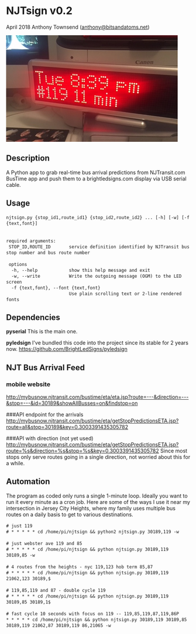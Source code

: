 # NJTsign v0.2
April 2018 
Anthony Townsend (anthony@bitsandatoms.net)


![](doc/njtsign-hardware-v0.1.jpg)

## Description

A Python app to grab real-time bus arrival predictions from NJTransit.com BusTime app and push them to a brightledsigns.com display via USB serial cable.

## Usage

```
njtsign.py {stop_id1,route_id1} {stop_id2,route_id2} ... [-h] [-w] [-f {text,font}]


required arguments:
 STOP_ID,ROUTE_ID       service definition identified by NJTransit bus stop number and bus route number

 options
  -h, --help            show this help message and exit
  -w, --write           Write the outgoing message (OGM) to the LED screen
  -f {text,font}, --font {text,font}
                        Use plain scrolling text or 2-line rendered fonts
```

## Dependencies

**pyserial**
This is the main one. 

**pyledsign**
I've bundled this code into the project since its stable for 2 years now. https://github.com/BrightLedSigns/pyledsign

## NJT Bus Arrival Feed

### mobile website
http://mybusnow.njtransit.com/bustime/eta/eta.jsp?route=---&direction=---&stop=---&id=30189&showAllBusses=on&findstop=on

###API endpoint for the arrivals
http://mybusnow.njtransit.com/bustime/eta/getStopPredictionsETA.jsp?route=all&stop=30189&key=0.3003391435305782

###API with direction (not yet used) 
http://mybusnow.njtransit.com/bustime/eta/getStopPredictionsETA.jsp?route=%s&direction=%s&stop=%s&key=0.3003391435305782
Since most stops only serve routes going in a single direction, not worried about this for a while.


## Automation

The program as coded only runs a single 1-minute loop. Ideally you want to run it every minute as a cron job. Here are some of the ways I use it near my intersection in Jersey City Heights, where my family uses multiple bus routes on a daily basis to get to various destinations.

```
# just 119
# * * * * * cd /home/pi/njtsign && python2 njtsign.py 30189,119 -w

# just webster ave 119 and 85
# * * * * * cd /home/pi/njtsign && python njtsign.py 30189,119 30189,85 -w

# 4 routes from the heights - nyc 119,123 hob term 85,87
# * * * * * cd /home/pi/njtsign && python njtsign.py 30189,119 21062,123 30189,$

# 119,85,119 and 87 - double cycle 119
# * * * * * cd /home/pi/njtsign && python njtsign.py 30189,119 30189,85 30189,1$

# fast cycle 10 seconds with focus on 119 -- 119,85,119,87,119,86P
* * * * * cd /home/pi/njtsign && python njtsign.py 30189,119 30189,85 30189,119 21062,87 30189,119 86,21065 -w
```
